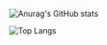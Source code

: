 ![Anurag's GitHub stats](https://github-readme-stats.vercel.app/api?username=hynsxo&show_icons=true&theme=radical)

![Top Langs](https://github-readme-stats.vercel.app/api/top-langs/?username=hynsxo&layout=compact)
